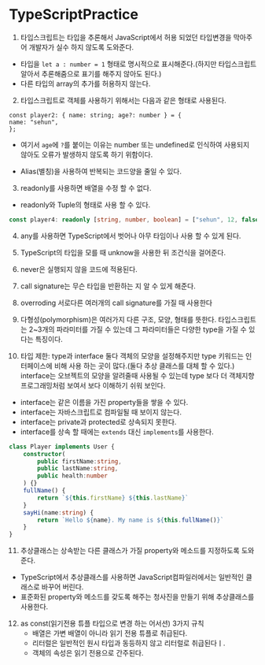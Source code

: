 # TypeScriptPractice

1. 타입스크립트는 타입을 추론해서 JavaScript에서 허용 되었던 타입변경을 막아주어 개발자가 실수 하지 않도록 도와준다.

- 타입을 `let a : number = 1` 형태로 명시적으로 표시해준다.(하지만 타입스크립트 알아서 추론해줌으로 표기를 해주지 않아도 된다.)
- 다른 타입의 array의 추가를 허용하지 않는다.

2. 타입스크립트로 객체를 사용하기 위해서는 다음과 같은 형태로 사용된다.

```TypeScirpt
const player2: { name: string; age?: number } = {
name: "sehun",
};
```

- 여기서 `age`에 `?`를 붙이는 이유는 number 또는 undefined로 인식하여 사용되지 않아도 오류가 발생하지 않도록 하기 위함이다.

- Alias(별칭)을 사용하여 반복되는 코드양을 줄일 수 있다.

3. readonly를 사용하면 배열을 수정 할 수 없다.

- readonly와 Tuple의 형태로 사용 할 수 있다.

```TypeScript
const player4: readonly [string, number, boolean] = ["sehun", 12, false];
```

4. any를 사용하면 TypeScript에서 벗어나 아무 타임이나 사용 할 수 있게 된다.

5. TypeScript의 타입을 모를 때 unknow을 사용한 뒤 조건식을 걸어준다.
6. never은 실행되지 않을 코드에 적용된다.
7. call signature는 무슨 타입을 반환하는 지 알 수 있게 해준다.
8. overroding 서로다른 여러개의 call signature를 가질 때 사용한다
9. 다형성(polymorphism)은 여러가지 다른 구조, 모양, 형태를 뜻한다. 타입스크립트는 2~3개의 파라미터를 가질 수 있는데 그 파라미터들은 다양한 type을 가질 수 있다는 특징이다.

10. 타입 제한: type과 interface 둘다 객체의 모양을 설정해주지만 type 키워드는 인터페이스에 비해 사용 하는 곳이 많다.(둘다 추상 클래스를 대체 할 수 있다.) interface는 오브젝트의 모양을 알려줄때 사용될 수 있는데 type 보다 더 객체지향 프로그래밍처럼 보여서 보다 이해하기 쉬워 보인다.

- interface는 같은 이름을 가진 property들을 쌓을 수 있다.
- interface는 자바스크립트로 컴파일될 때 보이지 않는다.
- interface는 private과 protected로 상속되지 못한다.
- interface를 상속 할 때에는 `extends` 대신 `implements`를 사용한다.

```TypeScript
class Player implements User {
    constructor(
        public firstName:string,
        public lastName:string,
        public health:number
    ) {}
    fullName() {
        return `${this.firstName} ${this.lastName}`
    }
    sayHi(name:string) {
        return `Hello ${name}. My name is ${this.fullName()}`
    }
}
```

11. 추상클래스는 상속받는 다른 클래스가 가질 property와 메소드를 지정하도록 도와준다.

- TypeScript에서 추상클래스를 사용하면 JavaScript컴파일러에서는 일반적인 클래스로 바꾸어 버린다.
- 표준화된 property와 메소드를 갖도록 해주는 청사진을 만들기 위해 추상클래스를 사용한다.

12. as const(읽기전용 튜플 타입으로 변경 하는 어서션) 3가지 규칙
    - 배열은 가변 배열이 아니라 읽기 전용 튜플로 취급된다.
    - 리터럴은 일반적인 원시 타입과 동등하지 않고 리터럴로 취급된다ㅣ.
    - 객체의 속성은 읽기 전용으로 간주된다.
